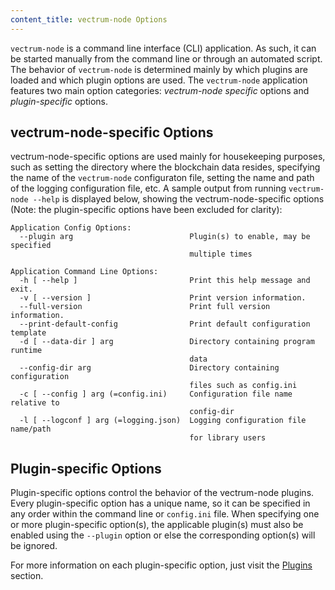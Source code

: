 ```yaml
---
content_title: vectrum-node Options
---
```


`vectrum-node` is a command line interface (CLI) application. As such, it can be started manually from the command line or through an automated script. The behavior of `vectrum-node` is determined mainly by which plugins are loaded and which plugin options are used. The `vectrum-node` application features two main option categories: *vectrum-node specific* options and *plugin-specific* options.

## vectrum-node-specific Options

vectrum-node-specific options are used mainly for housekeeping purposes, such as setting the directory where the blockchain data resides, specifying the name of the `vectrum-node` configuraton file, setting the name and path of the logging configuration file, etc. A sample output from running  `vectrum-node --help` is displayed below, showing the vectrum-node-specific options (Note: the plugin-specific options have been excluded for clarity):

```console
Application Config Options:
  --plugin arg                          Plugin(s) to enable, may be specified 
                                        multiple times

Application Command Line Options:
  -h [ --help ]                         Print this help message and exit.
  -v [ --version ]                      Print version information.
  --full-version                        Print full version information.
  --print-default-config                Print default configuration template
  -d [ --data-dir ] arg                 Directory containing program runtime 
                                        data
  --config-dir arg                      Directory containing configuration 
                                        files such as config.ini
  -c [ --config ] arg (=config.ini)     Configuration file name relative to 
                                        config-dir
  -l [ --logconf ] arg (=logging.json)  Logging configuration file name/path 
                                        for library users
```

## Plugin-specific Options

Plugin-specific options control the behavior of the vectrum-node plugins. Every plugin-specific option has a unique name, so it can be specified in any order within the command line or `config.ini` file. When specifying one or more plugin-specific option(s), the applicable plugin(s) must also be enabled using the `--plugin` option or else the corresponding option(s) will be ignored.

For more information on each plugin-specific option, just visit the [Plugins](../03_plugins/index.md) section.
